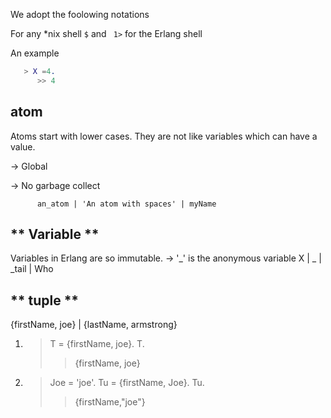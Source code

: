 We adopt the foolowing notations

For any *nix shell ``` $ ``` and  ` 1>` for the Erlang shell

An example
```Erlang
   > X =4.
      >> 4
 ```

  

**atom** 
  ----
Atoms start with lower cases. They are not like variables which can have a value.

-> Global

-> No garbage collect

          an_atom | 'An atom with spaces' | myName


** Variable **
--------
Variables in Erlang are so immutable.
-> '_' is the anonymous variable
        X | _ | _tail | Who


** tuple **
-----
{firstName, joe} | {lastName, armstrong}
1)  > T = {firstName, joe}.
    > T.
      >> {firstName, joe}

2)  > Joe = 'joe'.
    > Tu = {firstName, Joe}.
    > Tu.
      >> {firstName,"joe"}
      
